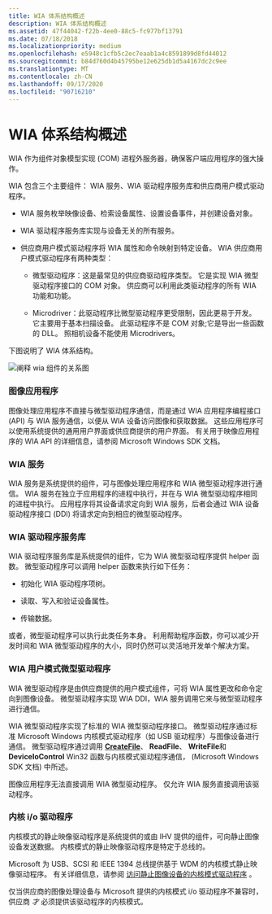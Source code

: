 ```yaml
---
title: WIA 体系结构概述
description: WIA 体系结构概述
ms.assetid: 47f44042-f22b-4ee0-88c5-fc977bf13791
ms.date: 07/18/2018
ms.localizationpriority: medium
ms.openlocfilehash: e5948c1cfb5c2ec7eaab1a4c8591899d8fd44012
ms.sourcegitcommit: b84d760d4b45795be12e625db1d5a4167dc2c9ee
ms.translationtype: MT
ms.contentlocale: zh-CN
ms.lasthandoff: 09/17/2020
ms.locfileid: "90716210"
---
```

# <a name="wia-architecture-overview"></a>WIA 体系结构概述

WIA 作为组件对象模型实现 (COM) 进程外服务器，确保客户端应用程序的强大操作。 

WIA 包含三个主要组件： WIA 服务、WIA 驱动程序服务库和供应商用户模式驱动程序。

-   WIA 服务枚举映像设备、检索设备属性、设置设备事件，并创建设备对象。

-   WIA 驱动程序服务库实现与设备无关的所有服务。

-   供应商用户模式驱动程序将 WIA 属性和命令映射到特定设备。 WIA 供应商用户模式驱动程序有两种类型：

    -   微型驱动程序：这是最常见的供应商驱动程序类型。 它是实现 WIA 微型驱动程序接口的 COM 对象。 供应商可以利用此类驱动程序的所有 WIA 功能和功能。
    
    -   Microdriver：此驱动程序比微型驱动程序更受限制，因此更易于开发。 它主要用于基本扫描设备。 此驱动程序不是 COM 对象;它是导出一些函数的 DLL。 照相机设备不能使用 Microdrivers。

下图说明了 WIA 体系结构。

![阐释 wia 组件的关系图](images/art-1.png)

### <a name="imaging-applications"></a>图像应用程序

图像处理应用程序不直接与微型驱动程序通信，而是通过 WIA 应用程序编程接口 (API) 与 WIA 服务通信，以便从 WIA 设备访问图像和获取数据。 这些应用程序可以使用系统提供的通用用户界面或供应商提供的用户界面。 有关用于映像应用程序的 WIA API 的详细信息，请参阅 Microsoft Windows SDK 文档。

### <a name="wia-service"></a>WIA 服务

WIA 服务是系统提供的组件，可与图像处理应用程序和 WIA 微型驱动程序进行通信。 WIA 服务在独立于应用程序的进程中执行，并在与 WIA 微型驱动程序相同的进程中执行。 应用程序将其设备请求定向到 WIA 服务，后者会通过 WIA 设备驱动程序接口 (DDI) 将请求定向到相应的微型驱动程序。

### <a name="wia-driver-services-library"></a>WIA 驱动程序服务库

WIA 驱动程序服务库是系统提供的组件，它为 WIA 微型驱动程序提供 helper 函数。 微型驱动程序可以调用 helper 函数来执行如下任务：

-   初始化 WIA 驱动程序项树。

-   读取、写入和验证设备属性。

-   传输数据。

或者，微型驱动程序可以执行此类任务本身。 利用帮助程序函数，你可以减少开发时间和 WIA 微型驱动程序的大小，同时仍然可以灵活地开发单个解决方案。

### <a name="wia-user-mode-minidrivers"></a>WIA 用户模式微型驱动程序

WIA 微型驱动程序是由供应商提供的用户模式组件，可将 WIA 属性更改和命令定向到图像设备。 微型驱动程序实现 WIA DDI，WIA 服务调用它来与微型驱动程序进行通信。

WIA 微型驱动程序实现了标准的 WIA 微型驱动程序接口。 微型驱动程序通过标准 Microsoft Windows 内核模式驱动程序（如 USB 驱动程序）与图像设备进行通信。 微型驱动程序通过调用 [**CreateFile**](/windows/win32/api/fileapi/nf-fileapi-createfilea)、 **ReadFile**、 **WriteFile**和 **DeviceIoControl** Win32 函数与内核模式驱动程序通信， (Microsoft Windows SDK 文档) 中所述。

图像应用程序无法直接调用 WIA 微型驱动程序。 仅允许 WIA 服务直接调用该驱动程序。

### <a name="kernel-io-drivers"></a>内核 i/o 驱动程序

内核模式的静止映像驱动程序是系统提供的或由 IHV 提供的组件，可向静止图像设备发送数据。 内核模式的静止映像驱动程序是特定于总线的。

Microsoft 为 USB、SCSI 和 IEEE 1394 总线提供基于 WDM 的内核模式静止映像驱动程序。 有关详细信息，请参阅 [访问静止图像设备的内核模式驱动程序](accessing-kernel-mode-drivers-for-still-image-devices.md) 。

仅当供应商的图像处理设备与 Microsoft 提供的内核模式 i/o 驱动程序不兼容时，供应商 *才* 必须提供该驱动程序的内核模式。

